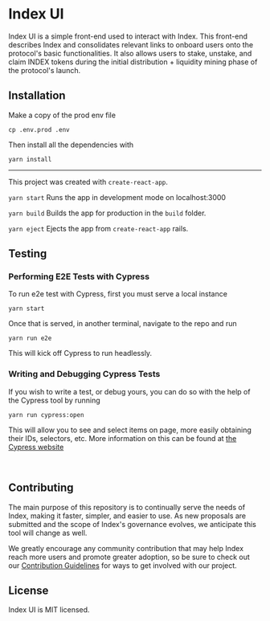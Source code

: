 # Index UI

Index UI is a simple front-end used to interact with Index. This front-end describes Index and consolidates relevant links to onboard users onto the protocol's basic functionalities. It also allows users to stake, unstake, and claim INDEX tokens during the initial distribution + liquidity mining phase of the protocol's launch.

## Installation

Make a copy of the prod env file

`cp .env.prod .env`

Then install all the dependencies with

`yarn install`

---

This project was created with `create-react-app`.

`yarn start`
Runs the app in development mode on localhost:3000

`yarn build`
Builds the app for production in the `build` folder.

`yarn eject`
Ejects the app from `create-react-app` rails.

## Testing

### Performing E2E Tests with Cypress

To run e2e test with Cypress, first you must serve a local instance

`yarn start`

Once that is served, in another terminal, navigate to the repo and run

`yarn run e2e`

This will kick off Cypress to run headlessly.

### Writing and Debugging Cypress Tests

If you wish to write a test, or debug yours, you can do so with the help of the Cypress tool by running

`yarn run cypress:open`

This will allow you to see and select items on page, more easily obtaining their IDs, selectors, etc. More information on this can be found at [the Cypress website](https://docs.cypress.io/)

&nbsp;

## Contributing

The main purpose of this repository is to continually serve the needs of Index, making it faster, simpler, and easier to use. As new proposals are submitted and the scope of Index's governance evolves, we anticipate this tool will change as well.

We greatly encourage any community contribution that may help Index reach more users and promote greater adoption, so be sure to check out our [Contribution Guidelines](https://github.com/SetProtocol/index-ui/blob/master/CONTRIBUTING.md) for ways to get involved with our project.

## License

Index UI is MIT licensed.
